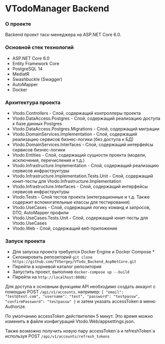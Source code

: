 # VTodoManager Backend
### О проекте
Backend проект таск-менеджера на ASP.NET Core 6.0. 

### Основной стек технологий
* ASP.NET Core 6.0
* Entity Framework Core
* PostgreSQL 14
* MediatR
* Swashbuckle (Swagger)
* AutoMapper
* Docker

### Архитектура проекта
* Vtodo.Controllers - Слой, содержащий контроллеры проекта
* Vtodo.DataAccess.Postgres - Слой, содержащий реализацию доступа к базе данных Postgres
* Vtodo.DataAccess.Postgres.Migrations - Слой, содержащий миграции
* Vtodo.DomainServices.Implementation - Слой, содержащий реализацию сервисов бизнес-логики (без доступа к БД)
* Vtodo.DomainServices.Interfaces - Слой, содержащий интерфейсы сервисов бизнес-логики
* Vtodo.Entities - Слой, содержащий сущности проекта (модели, исключения, перечисления и т.д.)
* Vtodo.Infrastructure.Implementation - Слой, содержащий реализацию сервисов инфраструктуры
* Vtodo.Infrastructure.Implementation.Tests.Unit - Слой, содержащий юнит-тесты для Vtodo.Infrastructure.Implementation
* Vtodo.Infrastructure.Interfaces - Слой, содержащий интерфейсы сервисов инфраструктуры
* Vtodo.Tests - Слой тестов проекта (интеграционные и т.д. Также содержит вспомогательные классы для тестирования)
* Vtodo.UseCases - Слой, содержащий логику команд и запросов, DTO, AutoMapper профили
* Vtodo.UseCases.Tests.Unit - Слой, содержащий юнит-тесты для Vtodo.UseCases
* Vtodo.Web - Слой, содержащий веб-приложение

### Запуск проекта
* Для запуска проекта требуется Docker Engine и Docker Compose  *
* Склонировать репозиторий `git clone https://github.com/TVSergey/VTodo_Backend_AspNetCore.git`
* Перейти в корневой каталог репозитория
* Запустить проект, выполнив `docker-compose up --build`
* Перейти на `http://localhost:8080/`

Для доступа к основным функциям API необходимо создать аккаунт с помощью POST `/api/v1/accounts`, например:
    `{
        "email": "test@test.com",
        "username": "test",
        "password": "testpassw",
        "confirmPassword": "testpassw"
    }`
и затем указать accessToken в меню Authorize. 

По умолчанию accessToken действителен 5 минут. Это время можно изменить в файле конфигураций 
Vtodo.Web/appsettings.json. 

Также возможно получить новую пару accessToken\`a и refreshToken\`a используя POST `/api/v1/accounts/refresh_tokens`
